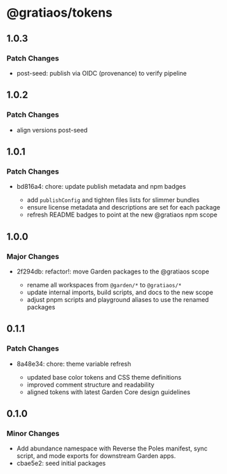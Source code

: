 # @gratiaos/tokens

## 1.0.3

### Patch Changes

- post-seed: publish via OIDC (provenance) to verify pipeline

## 1.0.2

### Patch Changes

- align versions post-seed

## 1.0.1

### Patch Changes

- bd816a4: chore: update publish metadata and npm badges

  - add `publishConfig` and tighten files lists for slimmer bundles
  - ensure license metadata and descriptions are set for each package
  - refresh README badges to point at the new @gratiaos npm scope

## 1.0.0

### Major Changes

- 2f294db: refactor!: move Garden packages to the @gratiaos scope

  - rename all workspaces from `@garden/*` to `@gratiaos/*`
  - update internal imports, build scripts, and docs to the new scope
  - adjust pnpm scripts and playground aliases to use the renamed packages

## 0.1.1

### Patch Changes

- 8a48e34: chore: theme variable refresh

  - updated base color tokens and CSS theme definitions
  - improved comment structure and readability
  - aligned tokens with latest Garden Core design guidelines

## 0.1.0

### Minor Changes

- Add abundance namespace with Reverse the Poles manifest, sync script, and mode exports for downstream Garden apps.
- cbae5e2: seed initial packages
